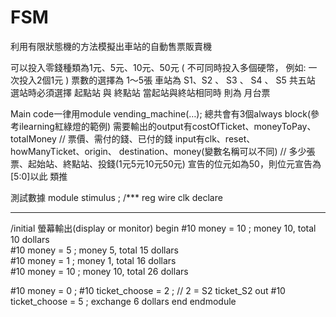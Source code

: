 # FSM
利用有限狀態機的方法模擬出車站的自動售票販賣機

可以投入零錢種類為1元、5元、10元、50元
 ( 不可同時投入多個硬幣，
       例如: 一次投入2個1元 )
票數的選擇為 1～5張 
車站為 S1、S2 、 S3 、 S4 、 S5 共五站
選站時必須選擇 起點站 與 終點站
當起站與終站相同時 則為 月台票


Main code一律用module vending_machine(…);
總共會有3個always block(參考ilearning紅綠燈的範例)
需要輸出的output有costOfTicket、moneyToPay、totalMoney  //  票價、需付的錢、已付的錢
    input有clk、reset、howManyTicket、origin、
    destination、money(變數名稱可以不同)
	// 多少張票、起始站、終點站、投錢(1元5元10元50元)
    宣告的位元如為50，則位元宣告為[5:0]以此
    類推


測試數據
module stimulus ;
/***
reg wire clk declare
***
/initial			螢幕輸出(display or monitor)
begin
  #10 money = 10 ;		money 10,	total 10 dollars	
  #10 money = 5 ;		money 5,	total 15 dollars	
  #10 money = 1 ;		money 1,	total 16 dollars	
  #10 money = 10 ;		money 10,	total 26 dollars	

  #10 money = 0 ;
  #10 ticket_choose = 2 ;  // 2 = S2	ticket_S2 out
  #10 ticket_choose = 5 ;
			exchange 6 dollars
end
endmodule

